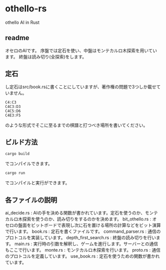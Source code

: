 # othello-rs

othello AI in Rust

## readme

オセロのAIです。
序盤では定石を使い、中盤はモンテカルロ木探索を用いています。
終盤は読み切り(全探索)をします。

## 定石
し定石はsrc/book.rsに書くことにしていますが、著作権の問題で3つしか載せていません。
```
C4:C3
C4C3:D3
C4C5:D6
C4E3:F5
```
のような形式でそこに至るまでの棋譜と打つべき場所を書いてください。

## ビルド方法

```
cargo build
```

でコンパイルできます。

```
cargo run
```

でコンパイルと実行ができます。

## 各ファイルの説明
ai_decide.rs : AIの手を決める関数が書かれています。定石を使うのか、モンテカルロ木探索を使うのか、読み切りをするのかを決めます。
bit_othello.rs : オセロの盤面をビットボードで表現し次に石を置ける場所の計算などをビット演算で行います。
book.rs : 定石を書くファイルです。
command_parser.rs : 通信のプロトコルを実装しています。
depth_first_search.rs : 終盤の読み切りを行います。
main.rs : 実行時の引数を解釈し、ゲームを進行します。サーバーとの通信もここで行います。
monte.rs : モンテカルロ木探索を行います。
proto.rs : 通信のプロトコルを定義しています。
use_book.rs : 定石を使うための関数が書かれています。

